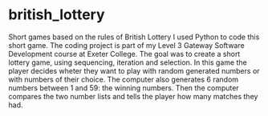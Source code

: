 # british_lottery
Short games based on the rules of British Lottery
I used Python to code this short game. 
The coding project is part of my Level 3 Gateway Software Development course at Exeter College.
The goal was to create a short lottery game, using sequencing, iteration and selection.
In this game the player decides wheter they want to play with random generated numbers or with numbers of their choice. 
The computer also generates 6 random numbers between 1 and 59: the winning numbers. Then the computer compares the two number lists and tells the player how many matches they had.


